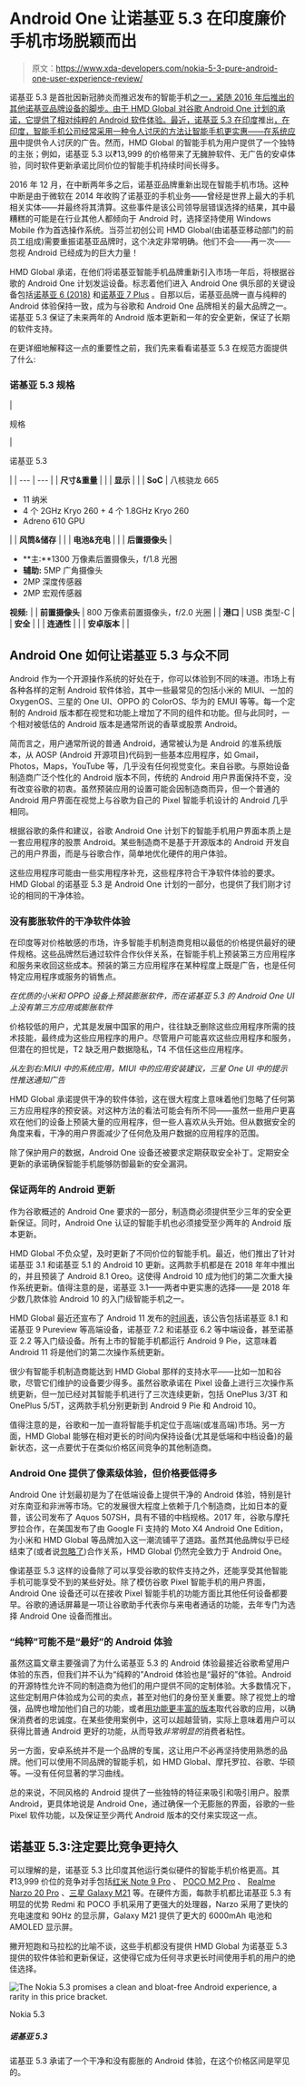# Android One 让诺基亚 5.3 在印度廉价手机市场脱颖而出

> 原文：<https://www.xda-developers.com/nokia-5-3-pure-android-one-user-experience-review/>

诺基亚 5.3 是首批因新冠肺炎而推迟发布的智能手机[之一，紧随 2016 年后推出的其他诺基亚品牌设备的脚步。由于 HMD Global 对谷歌 Android One 计划的承诺，它提供了相对纯粹的 Android 软件体验。最近，诺基亚 5.3 在印度](https://www.xda-developers.com/nokia-8-3-5g-nokia-5-3-nokia-1-3-announced/)推出[，在印度，智能手机公司经常采用一种令人讨厌的方法让智能手机更实惠——](https://www.xda-developers.com/nokia-5-3-c3-hmd-global-launch-india/)[在系统应用](https://www.xda-developers.com/xiaomi-miui-ads-hamper-user-experience/)中提供令人讨厌的广告。然而，HMD Global 的智能手机为用户提供了一个独特的主张；例如，诺基亚 5.3 以₹13,999 的价格带来了无臃肿软件、无广告的安卓体验，同时软件更新承诺比同价位的智能手机持续时间长得多。

2016 年 12 月，在中断两年多之后，诺基亚品牌重新出现在智能手机市场。这种中断是由于微软在 2014 年收购了诺基亚的手机业务——曾经是世界上最大的手机相关实体——并最终将其清算。这些事件是该公司领导层错误选择的结果，其中最糟糕的可能是在行业其他人都倾向于 Android 时，选择坚持使用 Windows Mobile 作为首选操作系统。当芬兰初创公司 HMD Global(由诺基亚移动部门的前员工组成)需要重振诺基亚品牌时，这个决定非常明确。他们不会——再一次——忽视 Android 已经成为的巨大力量！

HMD Global 承诺，在他们将诺基亚智能手机品牌重新引入市场一年后，将根据谷歌的 Android One 计划发运设备。标志着他们进入 Android One 俱乐部的关键设备包括[诺基亚 6 (2018)](https://www.xda-developers.com/nokia-6-2018-official-snapdragon-630-soc-bothie-camera-mode-ozo-audio/) 和[诺基亚 7 Plus](https://www.xda-developers.com/nokia-8-sirocco-nokia-7-plus-nokia-6-nokia-1-8110-reloaded/) 。自那以后，诺基亚品牌一直与纯粹的 Android 体验保持一致，成为与谷歌和 Android One 品牌相关的最大品牌之一。诺基亚 5.3 保证了未来两年的 Android 版本更新和一年的安全更新，保证了长期的软件支持。

在更详细地解释这一点的重要性之前，我们先来看看诺基亚 5.3 在规范方面提供了什么:

### 诺基亚 5.3 规格

| 

规格

 | 

诺基亚 5.3

 |
| --- | --- |
| **尺寸&重量** |  |
| **显示** |  |
| **SoC** | 八核骁龙 665

*   11 纳米
*   4 个 2GHz Kryo 260 + 4 个 1.8GHz Kryo 260
*   Adreno 610 GPU

 |
| **风筒&储存** |  |
| **电池&充电** |  |
| **后置摄像头** | 

*   **主:**1300 万像素后置摄像头，f/1.8 光圈
*   **辅助:** 5MP 广角摄像头
*   2MP 深度传感器
*   2MP 宏观传感器

**视频:** |
| **前置摄像头** | 800 万像素前置摄像头，f/2.0 光圈 |
| **港口** | USB 类型-C |
| **安全** |  |
| **连通性** |  |
| **安卓版本** |  |

## Android One 如何让诺基亚 5.3 与众不同

Android 作为一个开源操作系统的好处在于，你可以体验到不同的味道。市场上有各种各样的定制 Android 软件体验，其中一些最常见的包括小米的 MIUI、一加的 OxygenOS、三星的 One UI、OPPO 的 ColorOS、华为的 EMUI 等等。每一个定制的 Android 版本都在视觉和功能上增加了不同的组件和功能。但与此同时，一个相对被低估的 Android 版本是通常所说的香草或股票 Android。

简而言之，用户通常所说的普通 Android，通常被认为是 Android 的准系统版本，从 AOSP (Android 开源项目)代码到一些基本应用程序，如 Gmail，Photos，Maps，YouTube 等，几乎没有任何视觉变化。来自谷歌。与原始设备制造商广泛个性化的 Android 版本不同，传统的 Android 用户界面保持不变，没有改变谷歌的初衷。虽然预装应用的设置可能会因制造商而异，但一个普通的 Android 用户界面在视觉上与谷歌为自己的 Pixel 智能手机设计的 Android 几乎相同。

根据谷歌的条件和建议，谷歌 Android One 计划下的智能手机用户界面本质上是一套应用程序的股票 Android。某些制造商不是基于开源版本的 Android 开发自己的用户界面，而是与谷歌合作，简单地优化硬件的用户体验。

这些应用程序可能由一些实用程序补充，这些程序符合干净软件体验的要求。HMD Global 的诺基亚 5.3 是 Android One 计划的一部分，也提供了我们刚才讨论的相同的干净体验。

### 没有膨胀软件的干净软件体验

在印度等对价格敏感的市场，许多智能手机制造商竞相以最低的价格提供最好的硬件规格。这些品牌然后通过软件合作伙伴关系，在智能手机上预装第三方应用程序和服务来收回这些成本。预装的第三方应用程序在某种程度上既是广告，也是任何特定应用程序或服务的销售点。

*在优质的小米和 OPPO 设备上预装膨胀软件，而在诺基亚 5.3 的 Android One UI 上没有第三方应用或膨胀软件*

价格较低的用户，尤其是发展中国家的用户，往往缺乏删除这些应用程序所需的技术技能，最终成为这些应用程序的用户。尽管用户可能喜欢这些应用程序和服务，但潜在的担忧是，T2 缺乏用户数据隐私，T4 不信任这些应用程序。

*从左到右:MIUI 中的系统应用，MIUI 中的应用安装建议，三星 One UI 中的提示性推送通知广告*

HMD Global 承诺提供干净的软件体验，这在很大程度上意味着他们忽略了任何第三方应用程序的预安装。对这种方法的看法可能会有所不同——虽然一些用户更喜欢在他们的设备上预装大量的应用程序，但一些人喜欢从头开始。但从数据安全的角度来看，干净的用户界面减少了任何危及用户数据的应用程序的范围。

除了保护用户的数据，Android One 设备还被要求定期获取安全补丁。定期安全更新的承诺确保智能手机能够防御最新的安全漏洞。

### 保证两年的 Android 更新

作为谷歌概述的 Android One 要求的一部分，制造商必须提供至少三年的安全更新保证。同时，Android One 认证的智能手机也必须接受至少两年的 Android 版本更新。

HMD Global 不负众望，及时更新了不同价位的智能手机。最近，他们推出了针对诺基亚 3.1 和诺基亚 5.1 的 Android 10 更新。这两款手机都是在 2018 年年中推出的，并且预装了 Android 8.1 Oreo。这使得 Android 10 成为他们的第二次重大操作系统更新。值得注意的是，诺基亚 3.1——两者中更实惠的选择——是 2018 年少数几款体验 Android 10 的入门级智能手机之一。

HMD Global 最近还宣布了 Android 11 发布的[时间表](https://www.xda-developers.com/hmd-global-nokia-android-11-update-schedule/)，该公告包括诺基亚 8.1 和诺基亚 9 Pureview 等高端设备，诺基亚 7.2 和诺基亚 6.2 等中端设备，甚至诺基亚 2.2 等入门级设备。所有上市的智能手机都运行 Android 9 Pie，这意味着 Android 11 将是他们的第二次操作系统更新。

很少有智能手机制造商能达到 HMD Global 那样的支持水平——比如一加和谷歌，尽管它们维护的设备要少得多。虽然谷歌承诺在 Pixel 设备上进行三次操作系统更新，但一加已经对其智能手机进行了三次连续更新，包括 OnePlus 3/3T 和 OnePlus 5/5T，这两款手机分别更新到 Android 9 Pie 和 Android 10。

值得注意的是，谷歌和一加一直将智能手机定位于高端(或准高端)市场。另一方面，HMD Global 能够在相对更长的时间内保持设备(尤其是低端和中档设备)的最新状态，这一点要优于在类似价格区间竞争的其他制造商。

### Android One 提供了像素级体验，但价格要低得多

Android One 计划最初是为了在低端设备上提供干净的 Android 体验，特别是针对东南亚和非洲等市场。它的发展很大程度上依赖于几个制造商，比如日本的夏普，该公司发布了 Aquos 507SH，具有不错的中档规格。2017 年，谷歌与摩托罗拉合作，在美国发布了由 Google Fi 支持的 Moto X4 Android One Edition，为小米和 HMD Global 等品牌加入这一潮流铺平了道路。虽然其他品牌似乎已经结束了(或者说[忽略了](https://www.xda-developers.com/download-xiaomi-mi-a3-redmi-note-8-pro-official-android-10-update/))合作关系，HMD Global 仍然完全致力于 Android One。

像诺基亚 5.3 这样的设备除了可以享受谷歌的软件支持之外，还能享受其他智能手机可能享受不到的某些好处。除了模仿谷歌 Pixel 智能手机的用户界面，Android One 设备还可以在接收 Pixel 智能手机的功能方面比其他任何设备都要早。谷歌的通话屏幕是一项让谷歌助手代表你与来电者通话的功能，去年专门为选择 Android One 设备而推出。

### “纯粹”可能不是“最好”的 Android 体验

虽然这篇文章主要强调了为什么诺基亚 5.3 的 Android 体验最接近谷歌希望用户体验的东西，但我们并不认为“纯粹的”Android 体验也是“最好的”体验。Android 的开源特性允许不同的制造商为他们的用户提供不同的定制体验。大多数情况下，这些定制用户体验成为公司的卖点，甚至对他们的身份至关重要。除了视觉上的增强，品牌也增加他们自己的功能，或者[用功能更丰富的版本](https://www.xda-developers.com/miui-10-beta-digital-wellbeing/)取代谷歌的应用，以确保消费者的忠诚度。在某些使用案例中，这可以超越营销，实际上意味着用户可以获得比普通 Android 更好的功能，从而导致*非常明显的*消费者粘性。

另一方面，安卓系统并不是一个品牌的专属，这让用户不必再坚持使用熟悉的品牌。他们可以使用不同品牌的智能手机，如 HMD Global、摩托罗拉、谷歌、华硕等。—没有任何显著的学习曲线。

总的来说，不同风格的 Android 提供了一些独特的特征来吸引和吸引用户。股票 Android，更具体地说是 Android One，通过确保一个无膨胀的界面，谷歌的一些 Pixel 软件功能，以及保证至少两代 Android 版本的交付来实现这一点。

## 诺基亚 5.3:注定要比竞争更持久

可以理解的是，诺基亚 5.3 比印度其他运行类似硬件的智能手机价格更高。其₹13,999 价位的竞争对手包括[红米 Note 9 Pro](https://www.xda-developers.com/tag/redmi-note9pro/) 、 [POCO M2 Pro](https://www.xda-developers.com/tag/poco-m2pro/) 、 [Realme Narzo 20 Pro](https://www.xda-developers.com/realme-narzo-20-narzo-20-pro-narzo-20a-launched-india/) 、[三星 Galaxy M21](https://www.xda-developers.com/tag/samsung-galaxym21/) 等。在硬件方面，每款手机都比诺基亚 5.3 有明显的优势 Redmi 和 POCO 手机采用了更强大的处理器，Narzo 采用了更快的充电速度和 90Hz 的显示屏，Galaxy M21 提供了更大的 6000mAh 电池和 AMOLED 显示屏。

撇开短跑和马拉松的比喻不谈，这些手机都没有提供 HMD Global 为诺基亚 5.3 提供的软件体验和更新保证，这使得它成为任何寻求更长时间使用手机的用户的绝佳选择。

 <picture>![The Nokia 5.3 promises a clean and bloat-free Android experience, a rarity in this price bracket.](img/8244c8c3b5a646c3f0c2d5efa56425f9.png)</picture> 

Nokia 5.3

##### 诺基亚 5.3

诺基亚 5.3 承诺了一个干净和没有膨胀的 Android 体验，在这个价格区间是罕见的。